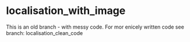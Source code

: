 # localisation_with_image

This is an old branch - with messy code. For mor enicely written code see branch: localisation_clean_code
